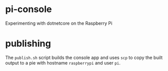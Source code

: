 # pi-console
Experimenting with dotnetcore on the Raspberry Pi

# publishing
The `publish.sh` script builds the console app and uses `scp` to copy the built output to a pie with hostname `raspberrypi` and user `pi`.